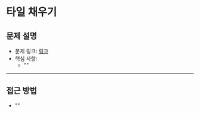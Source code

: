 # 타일 채우기

## 문제 설명
- 문제 링크: [링크](https://www.acmicpc.net/problem/2133)
- 핵심 사항:
  - ""
---

## 접근 방법
- ""